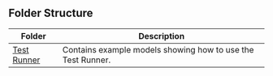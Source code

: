 ## Folder Structure
| Folder | Description |
| - | - |
| [Test Runner](testrunner)|Contains example models showing how to use the Test Runner.|